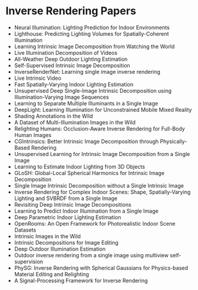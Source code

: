 # Inverse Rendering Papers

<ul>

                             

 <li><a target="_blank" href="https://github.com/manjunath5496/Inverse-Rendering-Papers/blob/master/ir(1).pdf" style="text-decoration:none;">Neural Illumination: Lighting Prediction for Indoor Environments</a></li>

 <li><a target="_blank" href="https://github.com/manjunath5496/Inverse-Rendering-Papers/blob/master/ir(2).pdf" style="text-decoration:none;">Lighthouse: Predicting Lighting Volumes for Spatially-Coherent Illumination</a></li>

<li><a target="_blank" href="https://github.com/manjunath5496/Inverse-Rendering-Papers/blob/master/ir(3).pdf" style="text-decoration:none;">Learning Intrinsic Image Decomposition from Watching the World</a></li>
 <li><a target="_blank" href="https://github.com/manjunath5496/Inverse-Rendering-Papers/blob/master/ir(4).pdf" style="text-decoration:none;">Live Illumination Decomposition of Videos</a></li>                              
<li><a target="_blank" href="https://github.com/manjunath5496/Inverse-Rendering-Papers/blob/master/ir(5).pdf" style="text-decoration:none;">All-Weather Deep Outdoor Lighting Estimation</a></li>
<li><a target="_blank" href="https://github.com/manjunath5496/Inverse-Rendering-Papers/blob/master/ir(6).pdf" style="text-decoration:none;">Self-Supervised Intrinsic Image Decomposition</a></li>
 <li><a target="_blank" href="https://github.com/manjunath5496/Inverse-Rendering-Papers/blob/master/ir(7).pdf" style="text-decoration:none;">InverseRenderNet: Learning single image inverse rendering</a></li>

 <li><a target="_blank" href="https://github.com/manjunath5496/Inverse-Rendering-Papers/blob/master/ir(8).pdf" style="text-decoration:none;"> Live Intrinsic Video </a></li>
   <li><a target="_blank" href="https://github.com/manjunath5496/Inverse-Rendering-Papers/blob/master/ir(9).pdf" style="text-decoration:none;">Fast Spatially-Varying Indoor Lighting Estimation</a></li>
  
   
 <li><a target="_blank" href="https://github.com/manjunath5496/Inverse-Rendering-Papers/blob/master/ir(10).pdf" style="text-decoration:none;">Unsupervised Deep Single-Image Intrinsic Decomposition using Illumination-Varying Image Sequences </a></li>                              
<li><a target="_blank" href="https://github.com/manjunath5496/Inverse-Rendering-Papers/blob/master/ir(11).pdf" style="text-decoration:none;">Learning to Separate Multiple Illuminants in a Single Image</a></li>
<li><a target="_blank" href="https://github.com/manjunath5496/Inverse-Rendering-Papers/blob/master/ir(12).pdf" style="text-decoration:none;">DeepLight: Learning Illumination for Unconstrained Mobile Mixed Reality</a></li>
<li><a target="_blank" href="https://github.com/manjunath5496/Inverse-Rendering-Papers/blob/master/ir(13).pdf" style="text-decoration:none;">Shading Annotations in the Wild</a></li>

<li><a target="_blank" href="https://github.com/manjunath5496/Inverse-Rendering-Papers/blob/master/ir(14).pdf" style="text-decoration:none;">A Dataset of Multi-Illumination Images in the Wild</a></li>
                              
<li><a target="_blank" href="https://github.com/manjunath5496/Inverse-Rendering-Papers/blob/master/ir(15).pdf" style="text-decoration:none;">Relighting Humans: Occlusion-Aware Inverse Rendering for Full-Body Human Images</a></li>

<li><a target="_blank" href="https://github.com/manjunath5496/Inverse-Rendering-Papers/blob/master/ir(16).pdf" style="text-decoration:none;">CGIntrinsics: Better Intrinsic Image Decomposition through Physically-Based Rendering</a></li>

  <li><a target="_blank" href="https://github.com/manjunath5496/Inverse-Rendering-Papers/blob/master/ir(17).pdf" style="text-decoration:none;">Unsupervised Learning for Intrinsic Image Decomposition from a Single Image</a></li>   
  
<li><a target="_blank" href="https://github.com/manjunath5496/Inverse-Rendering-Papers/blob/master/ir(18).pdf" style="text-decoration:none;">Learning to Estimate Indoor Lighting from 3D Objects</a></li> 

  
<li><a target="_blank" href="https://github.com/manjunath5496/Inverse-Rendering-Papers/blob/master/ir(19).pdf" style="text-decoration:none;">GLoSH: Global-Local Spherical Harmonics for Intrinsic Image Decomposition</a></li> 

<li><a target="_blank" href="https://github.com/manjunath5496/Inverse-Rendering-Papers/blob/master/ir(20).pdf" style="text-decoration:none;">Single Image Intrinsic Decomposition without a Single Intrinsic Image</a></li>

<li><a target="_blank" href="https://github.com/manjunath5496/Inverse-Rendering-Papers/blob/master/ir(21).pdf" style="text-decoration:none;">Inverse Rendering for Complex Indoor Scenes: Shape, Spatially-Varying Lighting and SVBRDF from a Single Image</a></li>
<li><a target="_blank" href="https://github.com/manjunath5496/Inverse-Rendering-Papers/blob/master/ir(22).pdf" style="text-decoration:none;">Revisiting Deep Intrinsic Image Decompositions</a></li> 
 <li><a target="_blank" href="https://github.com/manjunath5496/Inverse-Rendering-Papers/blob/master/ir(23).pdf" style="text-decoration:none;">Learning to Predict Indoor Illumination from a Single Image</a></li> 
 

   <li><a target="_blank" href="https://github.com/manjunath5496/Inverse-Rendering-Papers/blob/master/ir(24).pdf" style="text-decoration:none;">Deep Parametric Indoor Lighting Estimation</a></li>
 
   <li><a target="_blank" href="https://github.com/manjunath5496/Inverse-Rendering-Papers/blob/master/ir(25).pdf" style="text-decoration:none;">OpenRooms: An Open Framework for Photorealistic Indoor Scene Datasets</a></li>                              
 <li><a target="_blank" href="https://github.com/manjunath5496/Inverse-Rendering-Papers/blob/master/ir(26).pdf" style="text-decoration:none;">Intrinsic Images in the Wild</a></li>
 <li><a target="_blank" href="https://github.com/manjunath5496/Inverse-Rendering-Papers/blob/master/ir(27).pdf" style="text-decoration:none;">Intrinsic Decompositions for Image Editing</a></li>
   
 
   <li><a target="_blank" href="https://github.com/manjunath5496/Inverse-Rendering-Papers/blob/master/ir(28).pdf" style="text-decoration:none;">Deep Outdoor Illumination Estimation</a></li>
 
  <li><a target="_blank" href="https://github.com/manjunath5496/Inverse-Rendering-Papers/blob/master/ir(29).pdf" style="text-decoration:none;">Outdoor inverse rendering from a single image using multiview self-supervision </a></li>                              

  <li><a target="_blank" href="https://github.com/manjunath5496/Inverse-Rendering-Papers/blob/master/ir(30).pdf" style="text-decoration:none;">PhySG: Inverse Rendering with Spherical Gaussians for Physics-based Material Editing and Relighting</a></li>
 
   <li><a target="_blank" href="https://github.com/manjunath5496/Inverse-Rendering-Papers/blob/master/ir(31).pdf" style="text-decoration:none;">A Signal-Processing Framework for Inverse Rendering</a></li> 
  
  
  
  
   </ul>
     
     
     
